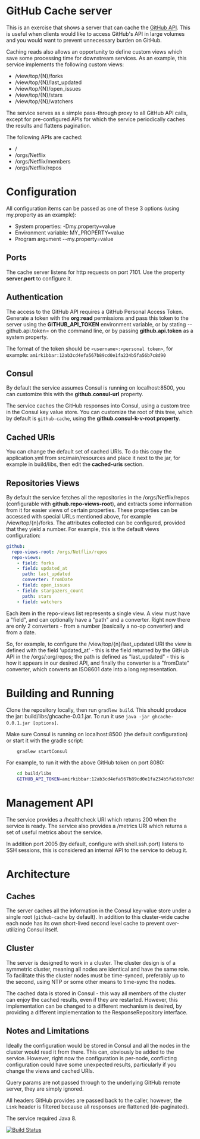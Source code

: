 # GitHub Cache server

This is an exercise that shows a server that can cache the [GitHub API](https://developer.github.com/v3/). This is 
useful when clients would like to access GitHub's API in large volumes and you would want to prevent unnecessary burden 
on GitHub.

Caching reads also allows an opportunity to define custom views which save some processing time for downstream services.
As an example, this service implements the following custom views:

* /view/top/{N}/forks
* /view/top/{N}/last_updated
* /view/top/{N}/open_issues
* /view/top/{N}/stars
* /view/top/{N}/watchers

The service serves as a simple pass-through proxy to all GitHub API calls, except for pre-configured APIs for which the
service periodically caches the results and flattens pagination. 

The following APIs are cached:

* /
* /orgs/Netflix
* /orgs/Netflix/members
* /orgs/Netflix/repos

# Configuration

All configuration items can be passed as one of these 3 options (using my.property as an example):
* System properties: -Dmy.property=value
* Environment variable: MY_PROPERTY=value
* Program argument --my.property=value

## Ports

The cache server listens for http requests on port 7101. Use the property **server.port** to configure it. 

## Authentication

The access to the GitHub API requires a GitHub Personal Access Token. Generate a token with the **org:read** permissions
and pass this token to the server using the **GITHUB_API_TOKEN** environment variable, or by stating 
--github.api.token=<token> on the command line, or by passing **github.api.token** as a system property.

The format of the token should be `<username>:<personal token>`, for example:
`amirkibbar:12ab3cd4efa567b89cd0e1fa234b5fa56b7c8d90`

## Consul

By default the service assumes Consul is running on localhost:8500, you can customize this with the 
**github.consul-url** property. 

The service caches the GitHub responses into Consul, using a custom tree in the Consul key value store. You can 
customize the root of this tree, which by default is `github-cache`, using the **github.consul-k-v-root property**. 

## Cached URIs

You can change the default set of cached URIs. To do this copy the application.yml from src/main/resources and place it
next to the jar, for example in build/libs, then edit the **cached-uris** section.

## Repositories Views

By default the service fetches all the repositories in the /orgs/Netflix/repos (configurable with 
**github.repo-views-root**), and extracts some information from it for easier views of certain properties. These properties
can be accessed with special URLs mentioned above, for example /view/top/{n}/forks. The attributes collected can be 
configured, provided that they yield a number. For example, this is the default views configuration:

```yaml
github:
  repo-views-root: /orgs/Netflix/repos
  repo-views:
    - field: forks
    - field: updated_at
      path: last_updated
      converter: fromDate
    - field: open_issues
    - field: stargazers_count
      path: stars
    - field: watchers
```

Each item in the repo-views list represents a single view. A view must have a "field", and can optionally have a "path"
and a converter. Right now there are only 2 converters - from a number (basically a no-op converter) and from a date.

So, for example, to configure the /view/top/{n}/last_updated URI the view is defined with the field 'updated_at' - this
is the field returned by the GitHub API in the /orgs/:org/repos; the path is defined as "last_updated" - this is how it
appears in our desired API, and finally the converter is a "fromDate" converter, which converts an ISO8601 date into a
long representation.

# Building and Running

Clone the repository locally, then run `gradlew build`. This should produce the jar: build/libs/ghcache-0.0.1.jar. To 
run it use `java -jar ghcache-0.0.1.jar [options]`. 

Make sure Consul is running on localhost:8500 (the default configuration) or start it with the gradle script:
```bash
    gradlew startConsul
```

For example, to run it with the above GitHub token on port 8080:

```bash
    cd build/libs
    GITHUB_API_TOKEN=amirkibbar:12ab3cd4efa567b89cd0e1fa234b5fa56b7c8d90 java -jar ghcache-0.0.1.jar --server.port=8080
```

# Management API

The service provides a /healthcheck URI which returns 200 when the service is ready. The service also provides a 
/metrics URI which returns a set of useful metrics about the service.

In addition port 2005 (by default, configure with shell.ssh.port) listens to SSH sessions, this is considered an 
internal API to the service to debug it.

# Architecture

## Caches

The server caches all the information in the Consul key-value store under a single root (`github-cache` by default). In
addition to this cluster-wide cache each node has its own short-lived second level cache to prevent over-utilizing
Consul itself.

## Cluster

The server is designed to work in a cluster. The cluster design is of a symmetric cluster, meaning all nodes are
identical and have the same role. To facilitate this the cluster nodes must be time-synced, preferably up to the second,
using NTP or some other means to time-sync the nodes.

The cached data is stored in Consul - this way all members of the cluster can enjoy the cached results, even if they are
restarted. However, this implementation can be changed to a different mechanism is desired, by providing a different
implementation to the ResponseRepository interface.

## Notes and Limitations

Ideally the configuration would be stored in Consul and all the nodes in the cluster would read it from there. This can,
obviously be added to the service. However, right now the configuration is per-node, conflicting configuration could
have some unexpected results, particularly if you change the views and cached URIs.

Query params are not passed through to the underlying GitHub remote server, they are simply ignored.

All headers GitHub provides are passed back to the caller, however, the `Link` header is filtered because all responses
are flattened (de-paginated).

The service required Java 8.

[![Build Status](https://travis-ci.org/amirkibbar/ghcache.svg?branch=master)](https://travis-ci.org/amirkibbar/ghcache)